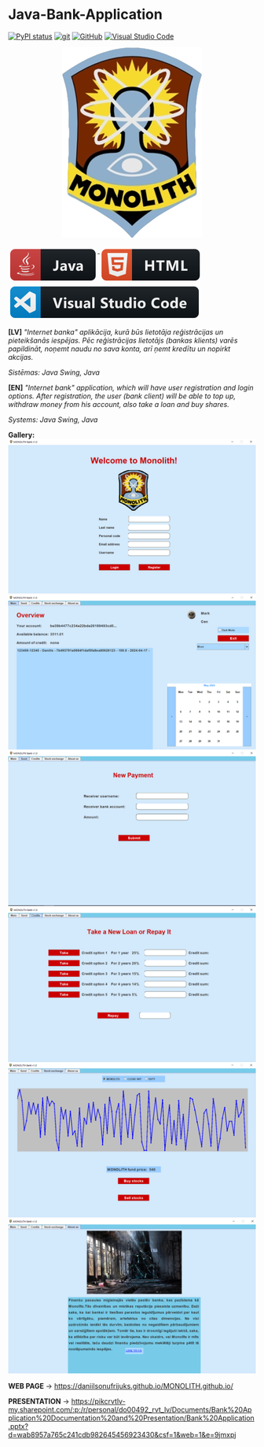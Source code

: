# Java-Bank-Application

[![PyPI status](https://img.shields.io/pypi/status/ansicolortags.svg)](https://pypi.python.org/pypi/ansicolortags/)
[![git](https://badgen.net/badge/icon/git?icon=git&label)](https://git-scm.com)
[![GitHub](https://img.shields.io/badge/--181717?logo=github&logoColor=ffffff)](https://github.com/)
[![Visual Studio Code](https://img.shields.io/badge/--007ACC?logo=visual%20studio%20code&logoColor=ffffff)](https://code.visualstudio.com/)

<p align="center">
  <img src="resources/program_logo.jpg" alt="html">
</p>

<a href="#">
    <img src="resources/java.svg" alt="java" style="vertical-align:top; margin:6px 4px">
</a> 

<a href="#">
    <img src="resources/html.svg" alt="html" style="vertical-align:top; margin:6px 4px">
</a> 

<a href="#">
    <img src="resources/visualstudio_code.svg" alt="html" style="vertical-align:top; margin:6px 4px">
</a>  


**[LV]**
*"Internet banka" aplikācija, kurā būs lietotāja reģistrācijas un pieteikšanās iespējas. Pēc reģistrācijas lietotājs (bankas klients) varēs papildināt, noņemt naudu no sava konta, arī ņemt kredītu un nopirkt akcijas.*

*Sistēmas: Java Swing, Java* 


**[EN]**
*"Internet bank" application, which will have user registration and login options. After registration, the user (bank client) will be able to top up, withdraw money from his account, also take a loan and buy shares.*

*Systems: Java Swing, Java*

**Gallery:**
![alt text](./gallery/Capture.PNG)
![alt text](./gallery/panel1.PNG)
![alt text](./gallery/panel2.PNG)
![alt text](./gallery/panel3.PNG)
![alt text](./gallery/panel4.PNG)
![alt text](./gallery/panel5.PNG)


**WEB PAGE** -> https://daniilsonufrijuks.github.io/MONOLITH.github.io/

**PRESENTATION** -> https://pikcrvtlv-my.sharepoint.com/:p:/r/personal/do00492_rvt_lv/Documents/Bank%20Application%20Documentation%20and%20Presentation/Bank%20Application.pptx?d=wab8957a765c241cdb982645456923430&csf=1&web=1&e=9jmxpj
